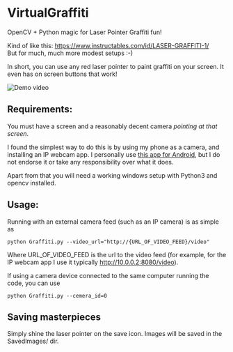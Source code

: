 # VirtualGraffiti
OpenCV + Python magic for Laser Pointer Graffiti fun!

Kind of like this:
https://www.instructables.com/id/LASER-GRAFFITI-1/  
But for much, much more modest setups :-)

In short, you can use any red laser pointer to paint graffiti on your screen. It even has on screen buttons that work!

![Demo video](https://gifs.com/embed/laser-graffiti-demo-JyvWrJ)

## Requirements:

You must have a screen and a reasonably decent camera *pointing at that screen*.

I found the simplest way to do this is by using my phone as a camera, and installing an IP webcam app.
I personally use [this app for Android](https://play.google.com/store/apps/details?id=com.pas.webcam), but I do not endorse it or take any responsibility over what it does.

Apart from that you will need a working windows setup with Python3 and opencv installed.

## Usage:

Running with an external camera feed (such as an IP camera) is as simple as 

```
python Graffiti.py --video_url="http://{URL_OF_VIDEO_FEED}/video"
```

Where URL_OF_VIDEO_FEED is the url to the video feed (for example, for the IP webcam app I use it typically http://10.0.0.2:8080/video).

If using a camera device connected to the same computer running the code, you can use

```
python Graffiti.py --cemera_id=0
```

## Saving masterpieces

Simply shine the laser pointer on the save icon. Images will be saved in the SavedImages/ dir.